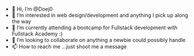 - 👋 Hi, I’m @Doej0
- 👀 I’m interested in web design/development and anything I pick up along the way
- 🌱 I’m currently attending a bootcamp for Fullstack development with Fullstack Academy :)
- 💞️ I’m looking to collaborate on anything a newbie could possibly handle
- 📫 How to reach me ...just shoot me a message

<!---
Doej0/Doej0 is a ✨ special ✨ repository because its `README.md` (this file) appears on your GitHub profile.
You can click the Preview link to take a look at your changes.
--->
